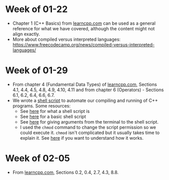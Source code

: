 # Week of 01-22
- Chapter 1 (C++ Basics) from [learncpp.com](https://www.learncpp.com/) can be used as a general reference for what we have covered, although the content might not align exactly.
- More about compiled versus interpreted languages: https://www.freecodecamp.org/news/compiled-versus-interpreted-languages/


# Week of 01-29
- From chapter 4 (Fundamental Data Types) of [learncpp.com](https://www.learncpp.com/), Sections 4.1, 4.4, 4.5, 4.8, 4.9, 4.10, 4.11 
and from chapter 6 (Operators) - Sections 6.1, 6.2, 6.4, 6.6, 6.7.
- We wrote a [shell script](./01-31/compandrun.sh) to automate our compiling and running of C++ programs. Some resources:
    + See [here](https://www.techtarget.com/searchdatacenter/definition/shell-script) for what a shell script is
    + See [here](https://www.shellscript.sh/first.html#home) for a basic shell script
    + See [here](https://www.digitalocean.com/community/tutorials/read-command-line-arguments-in-shell-scripts) for giving arguments from the terminal to the shell script.
    + I used the `chmod` command to change the script permission so we could execute it. `chmod` isn't complicated but it usually takes time to explain it. See [here](https://opensource.com/article/19/8/linux-chmod-command) if you want to understand how it works.

# Week of 02-05
- From [learncpp.com](https://www.learncpp.com/), Sections 0.2, 0.4, 2.7, 4.3, 8.8.